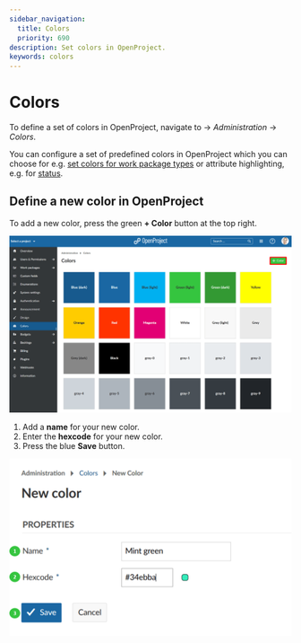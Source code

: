 ```yaml
---
sidebar_navigation:
  title: Colors
  priority: 690
description: Set colors in OpenProject.
keywords: colors
---
```

# Colors

To define a set of colors in OpenProject, navigate to -> *Administration* -> *Colors*. 

You can configure a set of predefined colors in OpenProject which you can choose for e.g. [set colors for work package types](../manage-work-packages/work-package-types/) or attribute highlighting, e.g. for [status](../manage-work-packages/work-package-status/).

## Define a new color in OpenProject

To add a new color, press the green **+ Color** button at the top right.

![Sys-admin-colors](Sys-admin-colors.png)

1. Add a **name** for your new color.
2. Enter the **hexcode** for your new color.
3. Press the blue **Save** button.

![Sys-admin-new-color](Sys-admin-new-color.png)